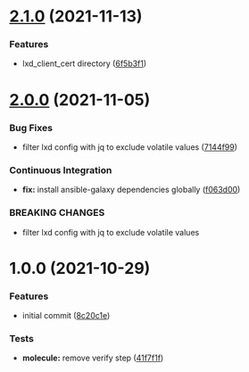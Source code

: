 # [2.1.0](https://github.com/gliech/lxd-ansible-role/compare/v2.0.0...v2.1.0) (2021-11-13)


### Features

* lxd_client_cert directory ([6f5b3f1](https://github.com/gliech/lxd-ansible-role/commit/6f5b3f110fa8662f58d2122d679afcb810e56071))

# [2.0.0](https://github.com/gliech/lxd-ansible-role/compare/v1.0.0...v2.0.0) (2021-11-05)


### Bug Fixes

* filter lxd config with jq to exclude volatile values ([7144f99](https://github.com/gliech/lxd-ansible-role/commit/7144f9925833836add76b12b1dd87402b33873c8))


### Continuous Integration

* **fix:** install ansible-galaxy dependencies globally ([f063d00](https://github.com/gliech/lxd-ansible-role/commit/f063d0089911b8e743da8e609aa881afe1c7a1a0))


### BREAKING CHANGES

* filter lxd config with jq to exclude volatile values

# 1.0.0 (2021-10-29)


### Features

* initial commit ([8c20c1e](https://github.com/gliech/lxd-ansible-role/commit/8c20c1e345bcec99d00267961694f2dd355fa050))


### Tests

* **molecule:** remove verify step ([41f7f1f](https://github.com/gliech/lxd-ansible-role/commit/41f7f1f17e4a552fade00665b0ab15238b543ecc))
